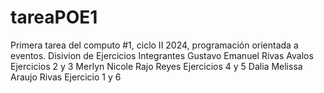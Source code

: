 # tareaPOE1
Primera tarea del computo #1, ciclo II 2024, programación orientada a eventos.
Disivion de Ejercicios
Integrantes
Gustavo Emanuel Rivas Avalos Ejercicios 2 y 3
Merlyn Nicole Rajo Reyes Ejercicios 4 y 5
Dalia Melissa Araujo Rivas Ejercicio 1 y 6
